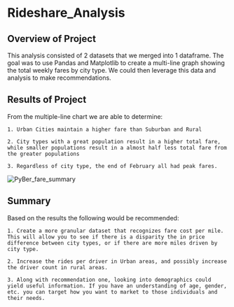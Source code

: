 # Rideshare_Analysis

## Overview of Project
This analysis consisted of 2 datasets that we merged into 1 dataframe. The goal was to use Pandas and Matplotlib to create a multi-line graph showing the total weekly fares by city type. We could then leverage this data and analysis to make recommendations. 


## Results of Project
From the multiple-line chart we are able to determine:

	1. Urban Cities maintain a higher fare than Suburban and Rural
	
	2. City types with a great population result in a higher total fare, while smaller populations result in a almost half less total fare from the greater populations

	3. Regardless of city type, the end of February all had peak fares.

![PyBer_fare_summary](https://user-images.githubusercontent.com/114610539/200403558-24eccd5e-6d00-495d-9474-813cfc940662.png)



## Summary
Based on the results the following would be recommended:

	1. Create a more granular dataset that recognizes fare cost per mile. This will allow you to see if there is a disparity the in price difference between city types, or if there are more miles driven by city type.

	2. Increase the rides per driver in Urban areas, and possibly increase the driver count in rural areas.

	3. Along with recommendation one, looking into demographics could yield useful information. If you have an understanding of age, gender, etc. you can target how you want to market to those individuals and their needs.
